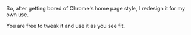 So, after getting bored of Chrome's home page style, I redesign it for my own use.

You are free to tweak it and use it as you see fit.
